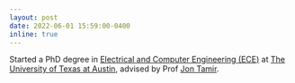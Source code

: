 ```yaml
---
layout: post
date: 2022-06-01 15:59:00-0400
inline: true
---
```


Started a PhD degree in [Electrical and Computer Engineering (ECE)](https://www.ece.utexas.edu/) at [The University of Texas at Austin](https://www.mccombs.utexas.edu/graduate/specialized-masters/ms-it-and-management/), advised by Prof <a href="https://users.ece.utexas.edu/~jtamir/">Jon Tamir</a>.

